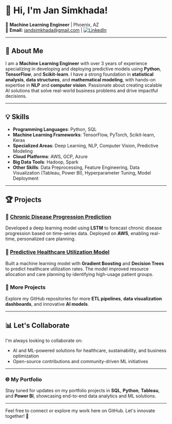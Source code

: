 # 👋 Hi, I'm Jan Simkhada! 

🎯 **Machine Learning Engineer** | Phoenix, AZ  
📧 **Email:** jandsimkhada@gmail.com | [![LinkedIn](https://img.shields.io/badge/LinkedIn-JanSimkhada-blue)](https://linkedin.com/in/jan-simkhada/)  

---

## 🚀 About Me  
I am a **Machine Learning Engineer** with over 3 years of experience specializing in developing and deploying predictive models using **Python**, **TensorFlow**, and **Scikit-learn**. I have a strong foundation in **statistical analysis**, **data structures**, and **mathematical modeling**, with hands-on expertise in **NLP** and **computer vision**. Passionate about creating scalable AI solutions that solve real-world business problems and drive impactful decisions.

---

## 💡 Skills  
- **Programming Languages**: Python, SQL  
- **Machine Learning Frameworks**: TensorFlow, PyTorch, Scikit-learn, Keras  
- **Specialized Areas**: Deep Learning, NLP, Computer Vision, Predictive Modeling  
- **Cloud Platforms**: AWS, GCP, Azure  
- **Big Data Tools**: Hadoop, Spark  
- **Other Skills**: Data Preprocessing, Feature Engineering, Data Visualization (Tableau, Power BI), Hyperparameter Tuning, Model Deployment  

---

## 🏆 Projects  
### 🔹 [Chronic Disease Progression Prediction](https://github.com/JanSimkhada/Chronic-Disease-Prediction)  
Developed a deep learning model using **LSTM** to forecast chronic disease progression based on time-series data. Deployed on **AWS**, enabling real-time, personalized care planning.

### 🔹 [Predictive Healthcare Utilization Model](https://github.com/JanSimkhada/Healthcare-Utilization-Model)  
Built a machine learning model with **Gradient Boosting** and **Decision Trees** to predict healthcare utilization rates. The model improved resource allocation and care planning by identifying high-usage patient groups.

### 🔹 More Projects  
Explore my GitHub repositories for more **ETL pipelines**, **data visualization dashboards**, and innovative **AI models**.

---

## 📊 Let's Collaborate  
I'm always looking to collaborate on:  
- AI and ML-powered solutions for healthcare, sustainability, and business optimization  
- Open-source contributions and community-driven ML initiatives  

---

### 🌐 My Portfolio  
Stay tuned for updates on my portfolio projects in **SQL**, **Python**, **Tableau**, and **Power BI**, showcasing end-to-end data analytics and ML solutions.

---

Feel free to connect or explore my work here on GitHub. Let's innovate together! 🚀  

